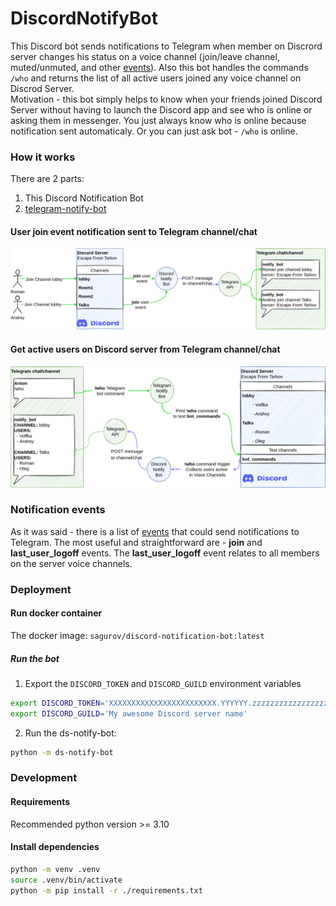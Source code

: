 # DiscordNotifyBot
This Discord bot sends notifications to Telegram when member on Discrord server changes his status on a voice channel (join/leave channel, muted/unmuted, and other [events](https://github.com/Anton-Sagurov/discord-notify-bot/blob/main/config.yaml#L12)). Also this bot handles the commands `/who` and returns the list of all active users joined any voice channel on Discrod Server.  
Motivation - this bot simply helps to know when your friends joined Discord Server without having to launch the Discord app and see who is online or asking them in messenger. You just always know who is online because notification sent automaticaly. Or you can just ask bot - `/who` is online.  
### How it works
There are 2 parts:
1. This Discord Notification Bot
2. [telegram-notify-bot](https://github.com/Anton-Sagurov/telegram-notify-bot)
#### User join event notification sent to Telegram channel/chat
![User join diagram](docs/join_event_notification_diagram.png)
#### Get active users on Discord server from Telegram channel/chat
![Active users online diagram](docs/who_command_diagram.png)

### Notification events
As it was said - there is a list of [events](https://github.com/Anton-Sagurov/discord-notify-bot/blob/main/config.yaml#L12) that could send notifications to Telegram. The most useful and straightforward are - **join** and **last_user_logoff** events. The **last_user_logoff** event relates to all members on the server voice channels.

### Deployment
#### Run docker container
The docker image: `sagurov/discord-notification-bot:latest`

##### Run the bot
1. Export the `DISCORD_TOKEN` and `DISCORD_GUILD` environment variables
```bash
export DISCORD_TOKEN='XXXXXXXXXXXXXXXXXXXXXXXX.YYYYYY.zzzzzzzzzzzzzzzzzzzzzzzzzzz'
export DISCORD_GUILD='My awesome Discord server name'
```
2. Run the ds-notify-bot:
```bash
python -m ds-notify-bot
```

### Development
#### Requirements
Recommended python version >= 3.10

#### Install dependencies
```bash
python -m venv .venv
source .venv/bin/activate
python -m pip install -r ./requirements.txt
```
